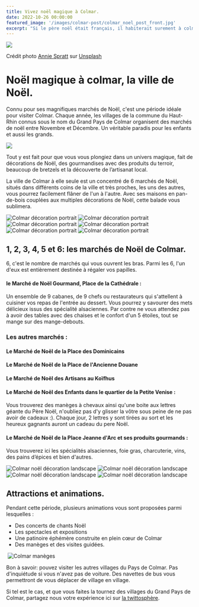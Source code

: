 ```yaml
---
title: Vivez noël magique à Colmar.
date: 2022-10-26 00:00:00
featured_image: '/images/colmar-post/colmar_noel_post_front.jpg'
excerpt: "Si le père noël était français, il habiterait surement à colmar"
---
```


![](/images/colmar-post/colmar_noel_post_front.jpg)

Crédit photo [Annie Spratt](https://unsplash.com/@anniespratt?utm_source=unsplash&utm_medium=referral&utm_content=creditCopyText) sur [Unsplash](https://unsplash.com/s/photos/christmas?utm_source=unsplash&utm_medium=referral&utm_content=creditCopyText)


# Noël magique à colmar, la ville de Noël.

Connu pour ses magnifiques marchés de Noël, c'est une période idéale pour visiter Colmar. Chaque année, les villages de la commune du Haut-Rhin connus sous le nom du Grand Pays de Colmar organisent des marchés de noël entre Novembre et Décembre. Un véritable paradis pour les enfants et aussi les grands.

![](/images/colmar-post/pays_grand_rhin_et_colmar.png)

Tout y est fait pour que vous vous plongiez dans un univers magique, fait de décorations de Noël, des gourmandises avec des produits du terroir, beaucoup de bretzels et la découverte de l’artisanat local.

La ville de Colmar à elle seule est un concentré de 6 marchés de Noël, situés dans différents coins de la ville et très proches, les uns des autres, vous pourrez facilement flâner de l'un à l'autre. Avec ses maisons en pan-de-bois couplées aux multiples décorations de Noël, cette balade vous sublimera.

<div class="gallery" data-columns="2">
    <img src="/images/colmar-post/IMG_colmar_marche_noel_0729.jpeg" alt="Colmar décoration portrait">
    <img src="/images/colmar-post/IMG_colmar_marche_noel_0814.jpeg" alt="Colmar décoration portrait">
    <img src="/images/colmar-post/IMG_colmar_marche_noel_0833.jpeg" alt="Colmar décoration portrait">
    <img src="/images/colmar-post/IMG_colmar_noel_0805.jpeg" alt="Colmar décoration portrait">
    <img src="/images/colmar-post/IMG_colmar_marche_noel_0837.jpeg" alt="Colmar décoration portrait">
    <img src="/images/colmar-post/IMG_colmar_marche_noel_0867.jpeg" alt="Colmar décoration portrait">
</div>

## 1, 2, 3, 4, 5 et 6: les marchés de Noël de Colmar.
6, c'est le nombre de marchés qui vous ouvrent les bras. Parmi les 6, l'un d'eux est entièrement destinée à régaler vos papilles. 

#### **le Marché de Noël Gourmand, Place de la Cathédrale** : 
Un ensemble de 9 cabanes, de 9 chefs ou restaurateurs qui s'attellent à cuisiner vos repas de l'entrée au dessert. Vous pourrez y savourer des mets délicieux issus des spécialité alsaciennes. Par contre ne vous attendez pas à avoir des tables avec des chaises et le confort d'un 5 étoiles, tout se mange sur des mange-debouts.

### Les autres marchés : 

#### **Le Marché de Noël de la Place des Dominicains**

#### **Le Marché de Noël de la Place de l'Ancienne Douane**

#### **Le Marché de Noël des Artisans au Koïfhus**

#### **Le Marché de Noël des Enfants dans le quartier de la Petite Venise** :
Vous trouverez des manèges à chevaux ainsi qu'une boite aux lettres géante du Père Noël, n'oubliez pas d'y glisser la vôtre sous peine de ne pas avoir de cadeaux :). Chaque jour, 2 lettres y sont tirées au sort et les heureux gagnants auront un cadeau du pere Noël.

####  **Le Marché de Noël de la Place Jeanne d'Arc et ses produits gourmands** : 
Vous trouverez ici les spécialités alsaciennes, foie gras, charcuterie, vins, des pains d’épices et bien d'autres.

<div class="gallery" data-columns="2">
    <img src="/images/colmar-post/IMG_colmar_marche_noel_0820.jpeg" alt="Colmar noël décoration landscape">
    <img src="/images/colmar-post/IMG_colmar_marche_noel_0840.jpeg" alt="Colmar noël décoration landscape">
    <img src="/images/colmar-post/IMG_colmar_marche_noel_0918.jpeg" alt="Colmar noël décoration landscape">
    <img src="/images/colmar-post/IMG_colmar_marche_noel_0854.jpeg" alt="Colmar noël décoration landscape">
</div>

## Attractions et animations.
Pendant cette période, plusieurs animations vous sont proposées parmi lesquelles :
- Des concerts de chants Noël
- Les spectacles et expositions
- Une patinoire éphémère construite en plein cœur de Colmar 
- Des manèges et des visites guidées.

<div class="gallery" data-columns="3">
    <img src="">
    <img src="/images/colmar-post/IMG_colmar_marche_noel_0926.jpeg" alt="Colmar manèges">
    <img src="">
</div>

Bon à savoir: pouvez visiter les autres villages du Pays de Colmar. Pas d'inquiétude si vous n'avez pas de voiture. Des navettes de bus vous permettront de vous déplacer de village en village.

Si tel est le cas, et que vous faites la tournez des villages du Grand Pays de Colmar, partagez nous votre expérience ici sur [la twittosphère](https://mobile.twitter.com/search?q=tweetd1voyageur). 
